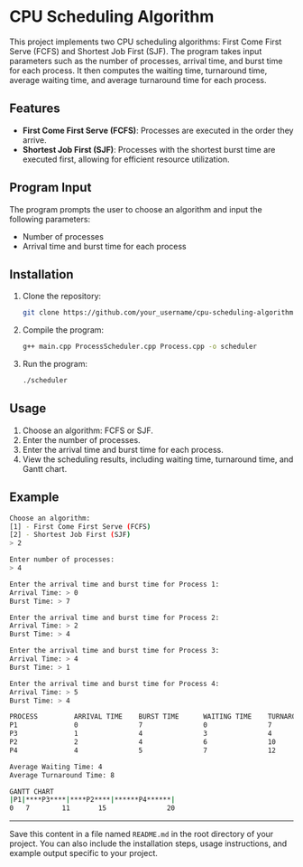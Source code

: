 # CPU Scheduling Algorithm

This project implements two CPU scheduling algorithms: First Come First Serve (FCFS) and Shortest Job First (SJF). The program takes input parameters such as the number of processes, arrival time, and burst time for each process. It then computes the waiting time, turnaround time, average waiting time, and average turnaround time for each process.

## Features

- **First Come First Serve (FCFS)**: Processes are executed in the order they arrive.
- **Shortest Job First (SJF)**: Processes with the shortest burst time are executed first, allowing for efficient resource utilization.

## Program Input

The program prompts the user to choose an algorithm and input the following parameters:
- Number of processes
- Arrival time and burst time for each process

## Installation

1. Clone the repository:

   ```bash
   git clone https://github.com/your_username/cpu-scheduling-algorithm.git
   ```

2. Compile the program:

   ```bash
   g++ main.cpp ProcessScheduler.cpp Process.cpp -o scheduler
   ```

3. Run the program:

   ```bash
   ./scheduler
   ```

## Usage

1. Choose an algorithm: FCFS or SJF.
2. Enter the number of processes.
3. Enter the arrival time and burst time for each process.
4. View the scheduling results, including waiting time, turnaround time, and Gantt chart.

## Example

```bash
Choose an algorithm:
[1] - First Come First Serve (FCFS)
[2] - Shortest Job First (SJF)
> 2

Enter number of processes:
> 4

Enter the arrival time and burst time for Process 1:
Arrival Time: > 0
Burst Time: > 7

Enter the arrival time and burst time for Process 2:
Arrival Time: > 2
Burst Time: > 4

Enter the arrival time and burst time for Process 3:
Arrival Time: > 4
Burst Time: > 1

Enter the arrival time and burst time for Process 4:
Arrival Time: > 5
Burst Time: > 4

PROCESS         ARRIVAL TIME    BURST TIME      WAITING TIME    TURNAROUND TIME
P1              0               7               0               7
P3              1               4               3               4
P2              2               4               6               10
P4              4               5               7               12

Average Waiting Time: 4
Average Turnaround Time: 8

GANTT CHART
|P1|****P3****|****P2****|******P4******|
0   7        11       15               20
```


---

Save this content in a file named `README.md` in the root directory of your project. You can also include the installation steps, usage instructions, and example output specific to your project.
